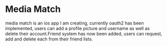 # Media Match
media match is an ios app I am creating, currently oauth2 has been implemented, users can add a profile picture and username as well as delete their account.Friend system has now been added, users can request, add and delete each from their friend lists.
